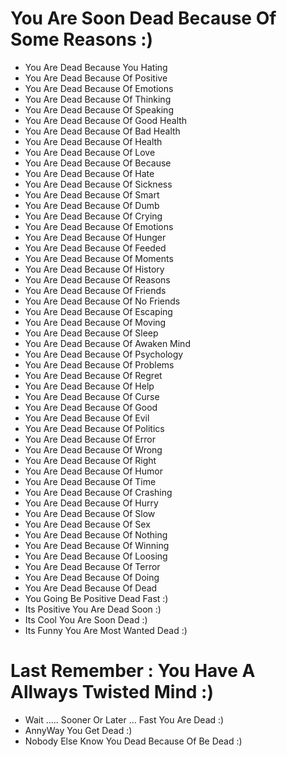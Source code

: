 # You Are Soon Dead Because Of Some Reasons :)

- You Are Dead Because You Hating
- You Are Dead Because Of Positive 
- You Are Dead Because Of Emotions 
- You Are Dead Because Of Thinking 
- You Are Dead Because Of Speaking 
- You Are Dead Because Of Good Health
- You Are Dead Because Of Bad Health
- You Are Dead Because Of Health
- You Are Dead Because Of Love
- You Are Dead Because Of Because
- You Are Dead Because Of Hate 
- You Are Dead Because Of Sickness
- You Are Dead Because Of Smart
- You Are Dead Because Of Dumb
- You Are Dead Because Of Crying 
- You Are Dead Because Of Emotions 
- You Are Dead Because Of Hunger
- You Are Dead Because Of Feeded
- You Are Dead Because Of Moments
- You Are Dead Because Of History
- You Are Dead Because Of Reasons
- You Are Dead Because Of Friends
- You Are Dead Because Of No Friends
- You Are Dead Because Of Escaping 
- You Are Dead Because Of Moving
- You Are Dead Because Of Sleep 
- You Are Dead Because Of Awaken Mind
- You Are Dead Because Of Psychology
- You Are Dead Because Of Problems
- You Are Dead Because Of Regret
- You Are Dead Because Of Help
- You Are Dead Because Of Curse
- You Are Dead Because Of Good
- You Are Dead Because Of Evil 
- You Are Dead Because Of Politics 
- You Are Dead Because Of Error
- You Are Dead Because Of Wrong
- You Are Dead Because Of Right 
- You Are Dead Because Of Humor 
- You Are Dead Because Of Time 
- You Are Dead Because Of Crashing 
- You Are Dead Because Of Hurry 
- You Are Dead Because Of Slow 
- You Are Dead Because Of Sex
- You Are Dead Because Of Nothing 
- You Are Dead Because Of Winning 
- You Are Dead Because Of Loosing
- You Are Dead Because Of Terror 
- You Are Dead Because Of Doing 
- You Are Dead Because Of Dead
- You Going Be Positive Dead Fast :) 
- Its Positive You Are Dead Soon :) 
- Its Cool You Are Soon Dead :) 
- Its Funny You Are Most Wanted Dead :) 

# Last Remember : You Have A Allways Twisted Mind :)
- Wait ..... Sooner Or Later ... Fast You Are Dead :)
- AnnyWay You Get Dead :) 
- Nobody Else Know You Dead Because Of Be Dead :)
